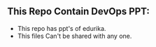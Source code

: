 

This Repo Contain DevOps PPT:
--------

- This repo has ppt's of edurika.
- This files Can't be shared with any one.

